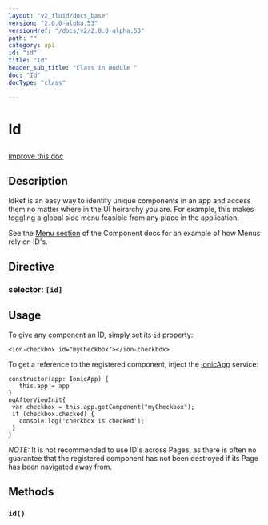 ```yaml
---
layout: "v2_fluid/docs_base"
version: "2.0.0-alpha.53"
versionHref: "/docs/v2/2.0.0-alpha.53"
path: ""
category: api
id: "id"
title: "Id"
header_sub_title: "Class in module "
doc: "Id"
docType: "class"

---
```










<h1 class="api-title">


Id






</h1>

<a class="improve-v2-docs" href='http://github.com/driftyco/ionic/edit/2.0/ionic/components/app/id.ts#L2'>
Improve this doc
</a>






<!-- description -->
<h2>Description</h2>

<p>IdRef is an easy way to identify unique components in an app and access them
no matter where in the UI heirarchy you are. For example, this makes toggling
a global side menu feasible from any place in the application.</p>
<p>See the <a href="http://ionicframework.com/docs/v2/components/#menus">Menu section</a> of
the Component docs for an example of how Menus rely on ID&#39;s.</p>


<h2>Directive</h2>
<h3>selector: <code>[id]</code></h3>
<!-- @usage tag -->

<h2>Usage</h2>

<p>To give any component an ID, simply set its <code>id</code> property:</p>
<pre><code class="lang-html">&lt;ion-checkbox id=&quot;myCheckbox&quot;&gt;&lt;/ion-checkbox&gt;
</code></pre>
<p>To get a reference to the registered component, inject the <a href="../app/IonicApp/">IonicApp</a>
service:</p>
<pre><code class="lang-ts">constructor(app: IonicApp) {
   this.app = app
}
ngAfterViewInit{
 var checkbox = this.app.getComponent(&quot;myCheckbox&quot;);
 if (checkbox.checked) {
   console.log(&#39;checkbox is checked&#39;);
 }
}
</code></pre>
<p><em>NOTE:</em> It is not recommended to use ID&#39;s across Pages, as there is often no
guarantee that the registered component has not been destroyed if its Page
has been navigated away from.</p>




<!-- @property tags -->


<!-- methods on the class -->

<h2>Methods</h2>

<div id="id"></div>

<h3>
<code>id()</code>


</h3>










<!-- related link --><!-- end content block -->


<!-- end body block -->
